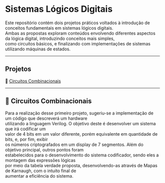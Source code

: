 # Sistemas Lógicos Digitais

Este repositório contém dois projetos práticos voltados à introdução de conceitos fundamentais em sistemas lógicos digitais.  
Ambas as propostas exploram conteúdos envolvendo diferentes aspectos da lógica digital, introduzindo conceitos mais simples,  
como circuitos básicos, e finalizando com implementações de sistemas utilizando máquinas de estados.

___

## Projetos

🔵 [Circuitos Combinacionais](#circuitos-combinacionais)
___

## 🔵 Circuitos Combinacionais

Para a realização desse primeiro projeto, sugeriu-se a implementação de um código que descreverá um hardware  
utilizando a linguagem Verilog. O objetivo deste é desenvolver um sistema que irá codificar um  
valor de 4 bits em um valor diferente, porém equivalente em quantidade de bits, e, por fim, exibir  
os números criptografados em um display de 7 segmentos. Além do objetivo principal, outros pontos foram  
estabelecidos para o desenvolvimento do sistema codificador, sendo eles a montagem das expressões lógicas  
por meio da tabela verdade proposta, desenvolvendo-as através de Mapas de Karnaugh, com o intuito final de  
aumentar a eficiência do sistema.
